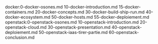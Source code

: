 docker:0-docker-osones.md 10-docker-introduction.md 15-docker-containers.md 20-docker-concepts.md 30-docker-build-ship-run.md 40-docker-ecosystem.md 50-docker-hosts.md 55-docker-deploiement.md
openstack:0-openstack-osones.md 10-openstack-introduction.md 20-openstack-cloud.md 30-openstack-presentation.md 40-openstack-deploiement.md 50-openstack-iaas-tirer-partie.md 60-openstack-conclusion.md
